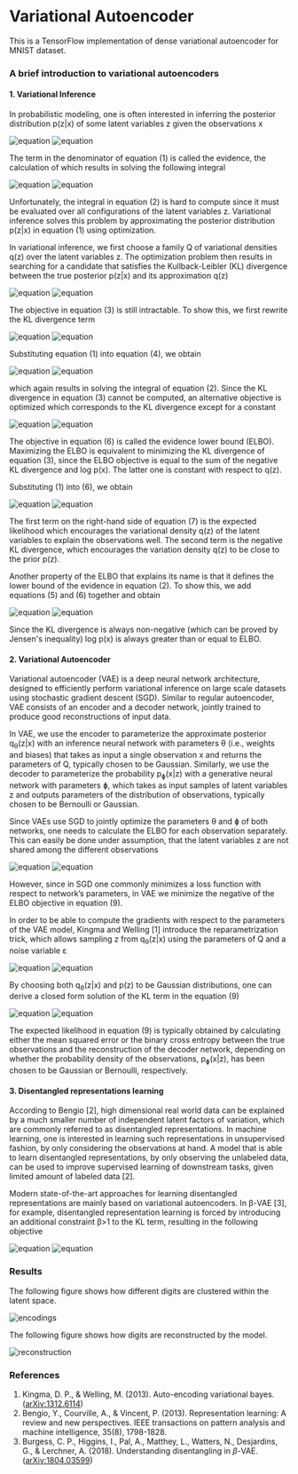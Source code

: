 # Variational Autoencoder

This is a TensorFlow implementation of dense variational autoencoder for MNIST dataset.

### A brief introduction to variational autoencoders

#### 1. Variational Inference

In probabilistic modeling, one is often interested in inferring the posterior 
distribution p(z|x) of some latent variables z given the observations x

![equation](equations/dark_mode/1.svg#gh-dark-mode-only)
![equation](equations/light_mode/1.svg#gh-light-mode-only)

The term in the denominator of equation (1) is called the evidence, the 
calculation of which results in solving the following integral

![equation](equations/dark_mode/2.svg#gh-dark-mode-only)
![equation](equations/light_mode/2.svg#gh-light-mode-only)

Unfortunately, the integral in equation (2) is hard to compute since 
it must be evaluated over all configurations of the latent variables z. 
Variational inference solves this problem by approximating the posterior 
distribution p(z|x) in equation (1) using optimization. 

In variational inference, we first choose a family Q of variational 
densities q(z) over the latent variables z. The optimization problem 
then results in searching for a candidate that satisfies the 
Kullback-Leibler (KL) divergence between the true posterior p(z|x) 
and its approximation q(z)

![equation](equations/dark_mode/3.svg#gh-dark-mode-only)
![equation](equations/light_mode/3.svg#gh-light-mode-only)

The objective in equation (3) is still intractable. To show this, 
we first rewrite the KL divergence term

![equation](equations/dark_mode/4.svg#gh-dark-mode-only)
![equation](equations/light_mode/4.svg#gh-light-mode-only)

Substituting equation (1) into equation (4), we obtain

![equation](equations/dark_mode/5.svg#gh-dark-mode-only)
![equation](equations/light_mode/5.svg#gh-light-mode-only)

which again results in solving the integral of equation (2). 
Since the KL divergence in equation (3) cannot be computed, an 
alternative objective is optimized which corresponds to the 
KL divergence except for a constant

![equation](equations/dark_mode/6.svg#gh-dark-mode-only)
![equation](equations/light_mode/6.svg#gh-light-mode-only)

The objective in equation (6) is called the evidence lower bound (ELBO). 
Maximizing the ELBO is equivalent to minimizing the KL divergence of 
equation (3), since the ELBO objective is equal to the sum of the 
negative KL divergence and log p(x). The latter one is constant with 
respect to q(z).

Substituting (1) into (6), we obtain

![equation](equations/dark_mode/7.svg#gh-dark-mode-only)
![equation](equations/light_mode/7.svg#gh-light-mode-only)

The first term on the right-hand side of equation (7) is the expected 
likelihood which encourages the variational density q(z) of the latent 
variables to explain the observations well. The second term is the 
negative KL divergence, which encourages the variation density q(z) 
to be close to the prior p(z).

Another property of the ELBO that explains its name is that it defines 
the lower bound of the evidence in equation (2). To show this, we add 
equations (5) and (6) together and obtain

![equation](equations/dark_mode/8.svg#gh-dark-mode-only)
![equation](equations/light_mode/8.svg#gh-light-mode-only)

Since the KL divergence is always non-negative (which can be proved by 
Jensen's inequality) log p(x) is always greater than or equal to ELBO.

#### 2. Variational Autoencoder

Variational autoencoder (VAE) is a deep neural network architecture, designed to 
efficiently perform variational inference on large scale datasets using 
stochastic gradient descent (SGD). Similar to regular autoencoder, VAE consists 
of an encoder and a decoder network, jointly trained to produce good 
reconstructions of input data.

In VAE, we use the encoder to parameterize the approximate posterior 
q<sub>&theta;</sub>(z|x) with an inference neural network with 
parameters &theta; (i.e., weights and biases) that takes as input 
a single observation x and returns the parameters of Q, typically chosen 
to be Gaussian. Similarly, we use the decoder to parameterize the 
probability p<sub>&#632;</sub>(x|z) with a generative neural network 
with parameters &#632;, which takes as input samples of latent variables 
z and outputs parameters of the distribution of observations, typically 
chosen to be Bernoulli or Gaussian.

Since VAEs use SGD to jointly optimize the parameters &theta; and &#632;
of both networks, one needs to calculate the ELBO for each observation separately. 
This can easily be done under assumption, that the latent variables z are not 
shared among the different observations

![equation](equations/dark_mode/9.svg#gh-dark-mode-only)
![equation](equations/light_mode/9.svg#gh-light-mode-only)

However, since in SGD one commonly minimizes a loss  function with respect 
to network’s parameters, in VAE we minimize the negative of the ELBO objective 
in equation (9).

In order to be able to compute the gradients with respect to the parameters of the 
VAE model, Kingma and Welling [1] introduce the reparametrization trick, which 
allows sampling z from q<sub>&theta;</sub>(z|x) using the parameters of Q and 
a noise variable &epsilon;

![equation](equations/dark_mode/10.svg#gh-dark-mode-only)
![equation](equations/light_mode/10.svg#gh-light-mode-only)

By choosing both q<sub>&theta;</sub>(z|x) and p(z) to be Gaussian 
distributions, one can derive a closed form solution of the KL term in the 
equation (9)

![equation](equations/dark_mode/11.svg#gh-dark-mode-only)
![equation](equations/light_mode/11.svg#gh-light-mode-only)

The expected likelihood in equation (9) is typically obtained by calculating 
either the mean squared error or the binary cross entropy between the true 
observations and the reconstruction of the decoder network, depending on 
whether the probability density of the observations, p<sub>&#632;</sub>(x|z), has 
been chosen to be Gaussian or Bernoulli, respectively.

#### 3. Disentangled representations learning

According to Bengio [2], high dimensional real world data can be explained by 
a much smaller number of independent latent factors of variation, which are 
commonly referred to as disentangled representations. In machine learning, 
one is interested in learning such representations in unsupervised fashion, 
by only considering the observations at hand. A model that is able to learn 
disentangled representations, by only observing the unlabeled data, can be 
used to improve supervised learning of downstream tasks, given limited amount 
of labeled data [2].

Modern state-of-the-art approaches for learning disentangled representations 
are mainly based on variational autoencoders. In &beta;-VAE [3], for example, 
disentangled representation learning is forced by introducing an additional 
constraint &beta;>1 to the KL term, resulting in the following objective

![equation](equations/dark_mode/12.svg#gh-dark-mode-only)
![equation](equations/light_mode/12.svg#gh-light-mode-only)

### Results

The following figure shows how different digits are clustered within the latent space.

![encodings](results/encodings.png)

The following figure shows how digits are reconstructed by the model.

![reconstruction](results/reconstruction.png)

### References

1. Kingma, D. P., & Welling, M. (2013). Auto-encoding variational bayes. 
([arXiv:1312.6114](https://arxiv.org/pdf/1312.6114.pdf))
2. Bengio, Y., Courville, A., & Vincent, P. (2013). Representation learning: 
A review and new perspectives. IEEE transactions on pattern analysis and 
machine intelligence, 35(8), 1798-1828.
3. Burgess, C. P., Higgins, I., Pal, A., Matthey, L., Watters, N., 
Desjardins, G., & Lerchner, A. (2018). Understanding disentangling 
in $\beta$-VAE. ([arXiv:1804.03599](https://arxiv.org/pdf/1804.03599.pdf))